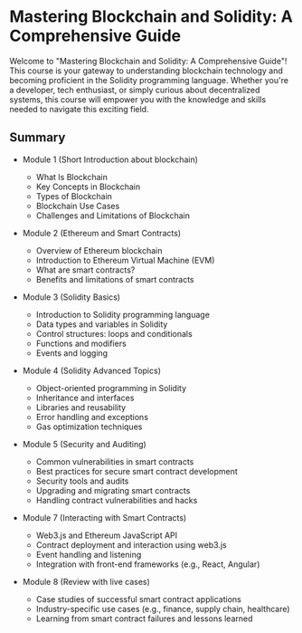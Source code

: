 # Mastering Blockchain and Solidity: A Comprehensive Guide

Welcome to "Mastering Blockchain and Solidity: A Comprehensive Guide"! This course is your gateway to understanding blockchain technology and becoming proficient in the Solidity programming language. Whether you're a developer, tech enthusiast, or simply curious about decentralized systems, this course will empower you with the knowledge and skills needed to navigate this exciting field.

## Summary

- Module 1 (Short Introduction about blockchain)
    - What Is Blockchain
    - Key Concepts in Blockchain
    - Types of Blockchain
    - Blockchain Use Cases
    - Challenges and Limitations of Blockchain

- Module 2 (Ethereum and Smart Contracts)
    - Overview of Ethereum blockchain
    - Introduction to Ethereum Virtual Machine (EVM)
    - What are smart contracts?
    - Benefits and limitations of smart contracts

- Module 3 (Solidity Basics)
    - Introduction to Solidity programming language
    - Data types and variables in Solidity
    - Control structures: loops and conditionals
    - Functions and modifiers
    - Events and logging

- Module 4 (Solidity Advanced Topics)
    - Object-oriented programming in Solidity
    - Inheritance and interfaces
    - Libraries and reusability
    - Error handling and exceptions
    - Gas optimization techniques

- Module 5 (Security and Auditing)
    - Common vulnerabilities in smart contracts
    - Best practices for secure smart contract development
    - Security tools and audits
    - Upgrading and migrating smart contracts
    - Handling contract vulnerabilities and hacks

- Module 7 (Interacting with Smart Contracts)
    - Web3.js and Ethereum JavaScript API
    - Contract deployment and interaction using web3.js
    - Event handling and listening
    - Integration with front-end frameworks (e.g., React, Angular)

- Module 8 (Review with live cases)
    - Case studies of successful smart contract applications
    - Industry-specific use cases (e.g., finance, supply chain, healthcare)
    - Learning from smart contract failures and lessons learned
